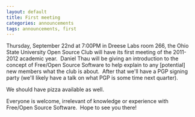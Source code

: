 ```yaml
---
layout: default
title: First meeting
categories: announcements
tags: announcements, first
---
```

Thursday, September 22nd at 7:00PM in Dreese Labs room 266, the Ohio State University Open Source Club will have its first meeting of the 2011-2012 academic year.  Daniel Thau will be giving an introduction to the concept of Free/Open Source Software to help explain to any [potential] new members what the club is about.  After that we'll have a PGP signing party (we'll likely have a talk on what PGP is some time next quarter).

We should have pizza available as well.  

Everyone is welcome, irrelevant of knowledge or experience with Free/Open Source Software.  Hope to see you there!
